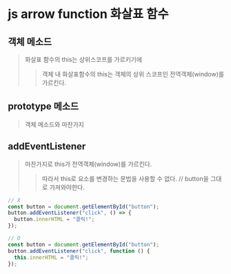 # js arrow function 화살표 함수

## 객체 메소드

> 화살표 함수의 this는 상위스코프를 가르키기에
>
> > 객체 내 화살표함수의 this는 객체의 상위 스코프인 전역객체(window)를 가르킨다.

## prototype 메소드

> 객체 메소드와 마찬가지

## addEventListener

> 마찬가지로 this가 전역객체(window)를 가르킨다.
>
> > 따라서 this로 요소를 변경하는 문법을 사용할 수 없다. // button을 그대로 가져와야한다.

```js
// X
const button = document.getElementById("button");
button.addEventListener("click", () => {
  button.innerHTML = "클릭!";
});

// O
const button = document.getElementById("button");
button.addEventListener("click", function () {
  this.innerHTML = "클릭!";
});
```
